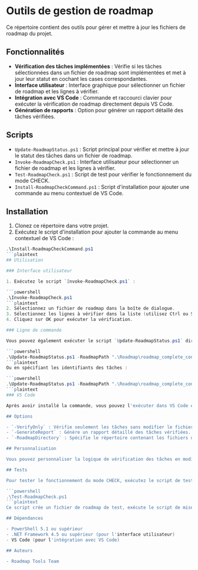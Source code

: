# Outils de gestion de roadmap

Ce répertoire contient des outils pour gérer et mettre à jour les fichiers de roadmap du projet.

## Fonctionnalités

- **Vérification des tâches implémentées** : Vérifie si les tâches sélectionnées dans un fichier de roadmap sont implémentées et met à jour leur statut en cochant les cases correspondantes.
- **Interface utilisateur** : Interface graphique pour sélectionner un fichier de roadmap et les lignes à vérifier.
- **Intégration avec VS Code** : Commande et raccourci clavier pour exécuter la vérification de roadmap directement depuis VS Code.
- **Génération de rapports** : Option pour générer un rapport détaillé des tâches vérifiées.

## Scripts

- `Update-RoadmapStatus.ps1` : Script principal pour vérifier et mettre à jour le statut des tâches dans un fichier de roadmap.
- `Invoke-RoadmapCheck.ps1` : Interface utilisateur pour sélectionner un fichier de roadmap et les lignes à vérifier.
- `Test-RoadmapCheck.ps1` : Script de test pour vérifier le fonctionnement du mode CHECK.
- `Install-RoadmapCheckCommand.ps1` : Script d'installation pour ajouter une commande au menu contextuel de VS Code.

## Installation

1. Clonez ce répertoire dans votre projet.
2. Exécutez le script d'installation pour ajouter la commande au menu contextuel de VS Code :

```powershell
.\Install-RoadmapCheckCommand.ps1
```plaintext
## Utilisation

### Interface utilisateur

1. Exécutez le script `Invoke-RoadmapCheck.ps1` :

```powershell
.\Invoke-RoadmapCheck.ps1
```plaintext
2. Sélectionnez un fichier de roadmap dans la boîte de dialogue.
3. Sélectionnez les lignes à vérifier dans la liste (utilisez Ctrl ou Shift pour sélectionner plusieurs lignes).
4. Cliquez sur OK pour exécuter la vérification.

### Ligne de commande

Vous pouvez également exécuter le script `Update-RoadmapStatus.ps1` directement en ligne de commande :

```powershell
.\Update-RoadmapStatus.ps1 -RoadmapPath ".\Roadmap\roadmap_complete_converted.md" -LineNumbers 42,43,44
```plaintext
Ou en spécifiant les identifiants des tâches :

```powershell
.\Update-RoadmapStatus.ps1 -RoadmapPath ".\Roadmap\roadmap_complete_converted.md" -TaskIds "2.1.2.4.1.2.3.2.2.5.3.2.2.1.3.1.2","2.1.2.4.1.2.3.2.2.5.3.2.2.1.3.1.3"
```plaintext
### VS Code

Après avoir installé la commande, vous pouvez l'exécuter dans VS Code en appuyant sur `Ctrl+Alt+C` ou en ouvrant la palette de commandes (`Ctrl+Shift+P`) et en tapant `roadmap.check`.

## Options

- `-VerifyOnly` : Vérifie seulement les tâches sans modifier le fichier de roadmap.
- `-GenerateReport` : Génère un rapport détaillé des tâches vérifiées.
- `-RoadmapDirectory` : Spécifie le répertoire contenant les fichiers de roadmap.

## Personnalisation

Vous pouvez personnaliser la logique de vérification des tâches en modifiant la fonction `Test-TaskImplementation` dans le script `Update-RoadmapStatus.ps1`. Par défaut, elle vérifie si la tâche contient certains mots-clés ou si son identifiant est dans une liste prédéfinie.

## Tests

Pour tester le fonctionnement du mode CHECK, exécutez le script de test :

```powershell
.\Test-RoadmapCheck.ps1
```plaintext
Ce script crée un fichier de roadmap de test, exécute le script de mise à jour de la roadmap, et vérifie que les tâches sont correctement mises à jour.

## Dépendances

- PowerShell 5.1 ou supérieur
- .NET Framework 4.5 ou supérieur (pour l'interface utilisateur)
- VS Code (pour l'intégration avec VS Code)

## Auteurs

- Roadmap Tools Team
